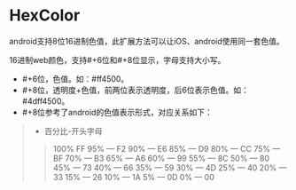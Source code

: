 # HexColor
android支持8位16进制色值，此扩展方法可以让iOS、android使用同一套色值。

16进制web颜色，支持#+6位和#+8位显示，字母支持大小写。

- #+6位，色值。如：#ff4500。
- #+8位，透明度+色值，前两位表示透明度，后6位表示色值。如：#4dff4500。
- #+8位参考了android的色值表示形式，对应关系如下：
  
> - 百分比-开头字母
> > 100% FF
> > 95% — F2
> > 90% — E6
> > 85% — D9
> > 80% — CC
> > 75% — BF
> > 70% — B3
> > 65% — A6
> > 60% — 99
> > 55% — 8C
> > 50% — 80
> > 45% — 73
> > 40% — 66
> > 35% — 59
> > 30% — 4D
> > 25% — 40
> > 20% — 33
> > 15% — 26
> > 10% — 1A
> > 5% — 0D
> > 0% — 00
